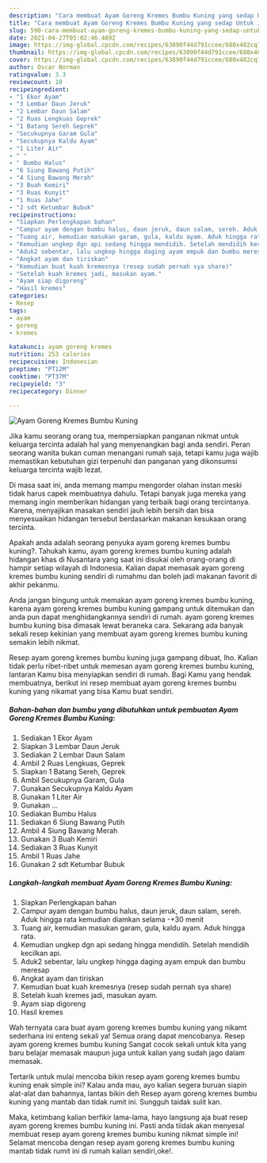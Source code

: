 ```yaml
---
description: "Cara membuat Ayam Goreng Kremes Bumbu Kuning yang sedap Untuk Jualan"
title: "Cara membuat Ayam Goreng Kremes Bumbu Kuning yang sedap Untuk Jualan"
slug: 590-cara-membuat-ayam-goreng-kremes-bumbu-kuning-yang-sedap-untuk-jualan
date: 2021-04-27T05:02:46.489Z
image: https://img-global.cpcdn.com/recipes/63890f44d791ccee/680x482cq70/ayam-goreng-kremes-bumbu-kuning-foto-resep-utama.jpg
thumbnail: https://img-global.cpcdn.com/recipes/63890f44d791ccee/680x482cq70/ayam-goreng-kremes-bumbu-kuning-foto-resep-utama.jpg
cover: https://img-global.cpcdn.com/recipes/63890f44d791ccee/680x482cq70/ayam-goreng-kremes-bumbu-kuning-foto-resep-utama.jpg
author: Oscar Norman
ratingvalue: 3.3
reviewcount: 10
recipeingredient:
- "1 Ekor Ayam"
- "3 Lembar Daun Jeruk"
- "2 Lembar Daun Salam"
- "2 Ruas Lengkuas Geprek"
- "1 Batang Sereh Geprek"
- "Secukupnya Garam Gula"
- "Secukupnya Kaldu Ayam"
- "1 Liter Air"
- " "
- " Bumbu Halus"
- "6 Siung Bawang Putih"
- "4 Siung Bawang Merah"
- "3 Buah Kemiri"
- "3 Ruas Kunyit"
- "1 Ruas Jahe"
- "2 sdt Ketumbar Bubuk"
recipeinstructions:
- "Siapkan Perlengkapan bahan"
- "Campur ayam dengan bumbu halus, daun jeruk, daun salam, sereh. Aduk hingga rata kemudian diamkan selama -+30 menit"
- "Tuang air, kemudian masukan garam, gula, kaldu ayam. Aduk hingga rata."
- "Kemudian ungkep dgn api sedang hingga mendidih. Setelah mendidih kecilkan api."
- "Aduk2 sebentar, lalu ungkep hingga daging ayam empuk dan bumbu meresap"
- "Angkat ayam dan tiriskan"
- "Kemudian buat kuah kremesnya (resep sudah pernah sya share)"
- "Setelah kuah kremes jadi, masukan ayam."
- "Ayam siap digoreng"
- "Hasil kremes"
categories:
- Resep
tags:
- ayam
- goreng
- kremes

katakunci: ayam goreng kremes 
nutrition: 253 calories
recipecuisine: Indonesian
preptime: "PT12M"
cooktime: "PT37M"
recipeyield: "3"
recipecategory: Dinner

---
```



![Ayam Goreng Kremes Bumbu Kuning](https://img-global.cpcdn.com/recipes/63890f44d791ccee/680x482cq70/ayam-goreng-kremes-bumbu-kuning-foto-resep-utama.jpg)

Jika kamu seorang orang tua, mempersiapkan panganan nikmat untuk keluarga tercinta adalah hal yang menyenangkan bagi anda sendiri. Peran seorang  wanita bukan cuman menangani rumah saja, tetapi kamu juga wajib memastikan kebutuhan gizi terpenuhi dan panganan yang dikonsumsi keluarga tercinta wajib lezat.

Di masa  saat ini, anda memang mampu mengorder olahan instan meski tidak harus capek membuatnya dahulu. Tetapi banyak juga mereka yang memang ingin memberikan hidangan yang terbaik bagi orang tercintanya. Karena, menyajikan masakan sendiri jauh lebih bersih dan bisa menyesuaikan hidangan tersebut berdasarkan makanan kesukaan orang tercinta. 



Apakah anda adalah seorang penyuka ayam goreng kremes bumbu kuning?. Tahukah kamu, ayam goreng kremes bumbu kuning adalah hidangan khas di Nusantara yang saat ini disukai oleh orang-orang di hampir setiap wilayah di Indonesia. Kalian dapat memasak ayam goreng kremes bumbu kuning sendiri di rumahmu dan boleh jadi makanan favorit di akhir pekanmu.

Anda jangan bingung untuk memakan ayam goreng kremes bumbu kuning, karena ayam goreng kremes bumbu kuning gampang untuk ditemukan dan anda pun dapat menghidangkannya sendiri di rumah. ayam goreng kremes bumbu kuning bisa dimasak lewat beraneka cara. Sekarang ada banyak sekali resep kekinian yang membuat ayam goreng kremes bumbu kuning semakin lebih nikmat.

Resep ayam goreng kremes bumbu kuning juga gampang dibuat, lho. Kalian tidak perlu ribet-ribet untuk memesan ayam goreng kremes bumbu kuning, lantaran Kamu bisa menyiapkan sendiri di rumah. Bagi Kamu yang hendak membuatnya, berikut ini resep membuat ayam goreng kremes bumbu kuning yang nikamat yang bisa Kamu buat sendiri.

<!--inarticleads1-->

##### Bahan-bahan dan bumbu yang dibutuhkan untuk pembuatan Ayam Goreng Kremes Bumbu Kuning:

1. Sediakan 1 Ekor Ayam
1. Siapkan 3 Lembar Daun Jeruk
1. Sediakan 2 Lembar Daun Salam
1. Ambil 2 Ruas Lengkuas, Geprek
1. Siapkan 1 Batang Sereh, Geprek
1. Ambil Secukupnya Garam, Gula
1. Gunakan Secukupnya Kaldu Ayam
1. Gunakan 1 Liter Air
1. Gunakan  ...
1. Sediakan  Bumbu Halus
1. Sediakan 6 Siung Bawang Putih
1. Ambil 4 Siung Bawang Merah
1. Gunakan 3 Buah Kemiri
1. Sediakan 3 Ruas Kunyit
1. Ambil 1 Ruas Jahe
1. Gunakan 2 sdt Ketumbar Bubuk




<!--inarticleads2-->

##### Langkah-langkah membuat Ayam Goreng Kremes Bumbu Kuning:

1. Siapkan Perlengkapan bahan
1. Campur ayam dengan bumbu halus, daun jeruk, daun salam, sereh. Aduk hingga rata kemudian diamkan selama -+30 menit
1. Tuang air, kemudian masukan garam, gula, kaldu ayam. Aduk hingga rata.
1. Kemudian ungkep dgn api sedang hingga mendidih. Setelah mendidih kecilkan api.
1. Aduk2 sebentar, lalu ungkep hingga daging ayam empuk dan bumbu meresap
1. Angkat ayam dan tiriskan
1. Kemudian buat kuah kremesnya (resep sudah pernah sya share)
1. Setelah kuah kremes jadi, masukan ayam.
1. Ayam siap digoreng
1. Hasil kremes




Wah ternyata cara buat ayam goreng kremes bumbu kuning yang nikamt sederhana ini enteng sekali ya! Semua orang dapat mencobanya. Resep ayam goreng kremes bumbu kuning Sangat cocok sekali untuk kita yang baru belajar memasak maupun juga untuk kalian yang sudah jago dalam memasak.

Tertarik untuk mulai mencoba bikin resep ayam goreng kremes bumbu kuning enak simple ini? Kalau anda mau, ayo kalian segera buruan siapin alat-alat dan bahannya, lantas bikin deh Resep ayam goreng kremes bumbu kuning yang mantab dan tidak rumit ini. Sungguh taidak sulit kan. 

Maka, ketimbang kalian berfikir lama-lama, hayo langsung aja buat resep ayam goreng kremes bumbu kuning ini. Pasti anda tiidak akan menyesal membuat resep ayam goreng kremes bumbu kuning nikmat simple ini! Selamat mencoba dengan resep ayam goreng kremes bumbu kuning mantab tidak rumit ini di rumah kalian sendiri,oke!.

